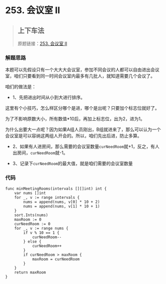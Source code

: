 # 253. 会议室 II
> ## 上下车法
> 原题链接：[253. 会议室 II](https://leetcode-cn.com/problems/meeting-rooms-ii/)

### 解题思路
本题可以先假设只有一个大大大会议室，参加不同会议的人都可以自由进出会议室，咱们只要看到同一时间会议室内最多有几批人，就知道需要几个会议了。

咱们的做法是：
* 1、先把进出时间从小到大进行排序。

这里有个小技巧，怎么样区分哪个是进，哪个是出呢？只要加个标志位就好了。

为了不影响原数大小，所有数值*10后，再加上标志位，出为2，进为1。

为什么出要大一点呢？因为如果A组人员刚出，B组就进来了，那么可以认为一个会议室是可以容纳这两组人开会的。所以，咱们先出后进，防止多算。

* 2、如果有人进房间，那么需要的会议室数量``curNeedRoom``就+1，反之，有人出房间，``curNeedRoom``就-1。

* 3、记录下``curNeedRoom``的最大值，就是咱们需要的会议室数量

### 代码

```golang
func minMeetingRooms(intervals [][]int) int {
    var nums []int
    for _, v := range intervals {
        nums = append(nums, v[0] * 10 + 2)
        nums = append(nums, v[1] * 10 + 1)
    }
    sort.Ints(nums)
    maxRoom := 0
    curNeedRoom := 0
    for _, v := range nums {
        if v % 10 == 1 {
            curNeedRoom--
        } else {
            curNeedRoom++
        }
        if curNeedRoom > maxRoom {
            maxRoom = curNeedRoom
        }
    }
    return maxRoom
}
```